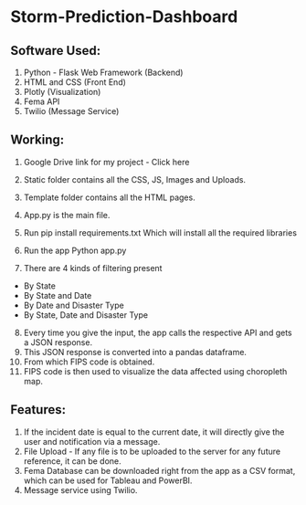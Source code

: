# Storm-Prediction-Dashboard

## Software Used:
1. Python - Flask Web Framework (Backend)
2. HTML and CSS (Front End)
3. Plotly (Visualization)
4. Fema API
5. Twilio (Message Service)

## Working:
1. Google Drive link for my project - Click here
2. Static folder contains all the CSS, JS, Images and Uploads.
3. Template folder contains all the HTML pages.
4. App.py is the main file.
5. Run
pip install requirements.txt
Which will install all the required libraries
6. Run the app
Python app.py

7. There are 4 kinds of filtering present
- By State
- By State and Date
- By Date and Disaster Type
- By State, Date and Disaster Type

8. Every time you give the input, the app calls the respective API and gets a
JSON response.
9. This JSON response is converted into a pandas dataframe.
10. From which FIPS code is obtained.
11. FIPS code is then used to visualize the data affected using choropleth
map.

## Features:
1. If the incident date is equal to the current date, it will directly give the user
and notification via a message.
2. File Upload - If any file is to be uploaded to the server for any future
reference, it can be done.
3. Fema Database can be downloaded right from the app as a CSV format,
which can be used for Tableau and PowerBI.
4. Message service using Twilio.
